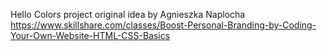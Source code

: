 Hello Colors project
original idea by Agnieszka Naplocha
https://www.skillshare.com/classes/Boost-Personal-Branding-by-Coding-Your-Own-Website-HTML-CSS-Basics
